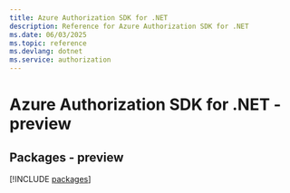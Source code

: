 ```yaml
---
title: Azure Authorization SDK for .NET
description: Reference for Azure Authorization SDK for .NET
ms.date: 06/03/2025
ms.topic: reference
ms.devlang: dotnet
ms.service: authorization
---
```

# Azure Authorization SDK for .NET - preview
## Packages - preview
[!INCLUDE [packages](authorization-index.md)]